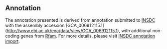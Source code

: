
Annotation
----------

The annotation presented is derived from annotation submitted to
[INSDC](http://www.insdc.org) with the assembly accession [GCA\_006912115.1]
(http://www.ebi.ac.uk/ena/data/view/GCA_006912115.1),
with additional non-coding genes from
[Rfam](http://rfam.xfam.org/). For more details, please visit [INSDC
annotation import](http://ensemblgenomes.org/info/data/insdc_annotation).
